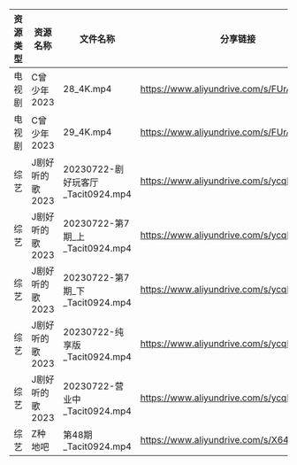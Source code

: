| 资源类型 | 资源名称       | 文件名称                         | 分享链接                                      | 更新时间       |
| ---- | ---------- | ---------------------------- | ----------------------------------------- | ---------- |
| 电视剧  | C曾少年2023   | 28_4K.mp4                    | https://www.aliyundrive.com/s/FUrABu9z5Bh | 2023-07-23 |
| 电视剧  | C曾少年2023   | 29_4K.mp4                    | https://www.aliyundrive.com/s/FUrABu9z5Bh | 2023-07-23 |
| 综艺   | J剧好听的歌2023 | 20230722-剧好玩客厅_Tacit0924.mp4 | https://www.aliyundrive.com/s/ycqKrd2BVHK | 2023-07-23 |
| 综艺   | J剧好听的歌2023 | 20230722-第7期_上_Tacit0924.mp4 | https://www.aliyundrive.com/s/ycqKrd2BVHK | 2023-07-23 |
| 综艺   | J剧好听的歌2023 | 20230722-第7期_下_Tacit0924.mp4 | https://www.aliyundrive.com/s/ycqKrd2BVHK | 2023-07-23 |
| 综艺   | J剧好听的歌2023 | 20230722-纯享版_Tacit0924.mp4   | https://www.aliyundrive.com/s/ycqKrd2BVHK | 2023-07-23 |
| 综艺   | J剧好听的歌2023 | 20230722-营业中_Tacit0924.mp4   | https://www.aliyundrive.com/s/ycqKrd2BVHK | 2023-07-23 |
| 综艺   | Z种地吧       | 第48期_Tacit0924.mp4           | https://www.aliyundrive.com/s/X646VT8wnFZ | 2023-07-23 |
